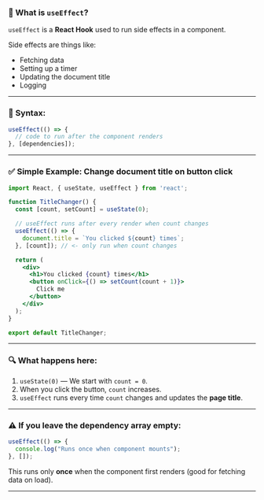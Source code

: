 
### 🧠 What is `useEffect`?

`useEffect` is a **React Hook** used to run side effects in a component.

Side effects are things like:

* Fetching data
* Setting up a timer
* Updating the document title
* Logging

---

### 📘 Syntax:

```jsx
useEffect(() => {
  // code to run after the component renders
}, [dependencies]);
```

---

### ✅ Simple Example: Change document title on button click

```jsx
import React, { useState, useEffect } from 'react';

function TitleChanger() {
  const [count, setCount] = useState(0);

  // useEffect runs after every render when count changes
  useEffect(() => {
    document.title = `You clicked ${count} times`;
  }, [count]); // <- only run when count changes

  return (
    <div>
      <h1>You clicked {count} times</h1>
      <button onClick={() => setCount(count + 1)}>
        Click me
      </button>
    </div>
  );
}

export default TitleChanger;
```

---

### 🔍 What happens here:

1. `useState(0)` — We start with `count = 0`.
2. When you click the button, `count` increases.
3. `useEffect` runs every time `count` changes and updates the **page title**.

---

### ⚠️ If you leave the dependency array empty:

```js
useEffect(() => {
  console.log("Runs once when component mounts");
}, []);
```

This runs only **once** when the component first renders (good for fetching data on load).

---
